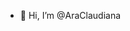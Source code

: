 - 👋 Hi, I’m @AraClaudiana


<!---
AraClaudiana/AraClaudiana is a ✨ special ✨ repository because its `README.md` (this file) appears on your GitHub profile.
You can click the Preview link to take a look at your changes.
--->
